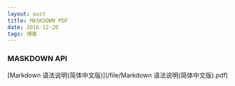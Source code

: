 ```yaml
---
layout: post
title: MASKDOWN PDF
date: 2016-12-20
tags: 博客
---
```

### MASKDOWN API

[Markdown 语法说明(简体中文版)](/file/Markdown 语法说明(简体中文版).pdf)
